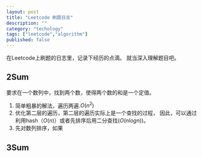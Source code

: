 ```yaml
---
layout: post
title: "Leetcode 刷题日志"
description: ""
category: "techology"
tags: ["leetcode","algorithm"]
published: false
---
```


在Leetcode上刷题的日志里，记录下经历的点滴。
就当深入理解题目吧。

## 2Sum
要求在一个数列中，找到两个数，使得两个数的和是一个定值。
1. 简单粗暴的解法，遍历两遍.$O(n^2)$
2. 优化第二层的遍历，第二层的遍历实际上是一个查找的过程，
   因此，可以通过利用hash（$O(n)$）或者先排序后用二分查找($O(n log n)$)。
3. 先对数列排序，如果
## 3Sum

